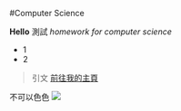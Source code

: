 #Computer Science

**Hello**
測試
*homework for computer science*
- 1
- 2
> 引文
[前往我的主頁](https://github.com/eMusic1028)

不可以色色
![](https://imgur.com/h3mOJ3x.png)
